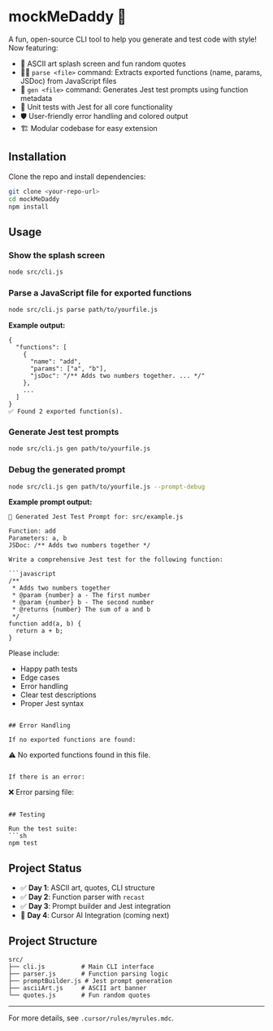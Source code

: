 # mockMeDaddy 🧪

A fun, open-source CLI tool to help you generate and test code with style! Now featuring:

- 🎨 ASCII art splash screen and fun random quotes
- 🧑‍💻 `parse <file>` command: Extracts exported functions (name, params, JSDoc) from JavaScript files
- 🤖 `gen <file>` command: Generates Jest test prompts using function metadata
- 🧪 Unit tests with Jest for all core functionality
- 🛡️ User-friendly error handling and colored output
- 🏗️ Modular codebase for easy extension

## Installation

Clone the repo and install dependencies:
```sh
git clone <your-repo-url>
cd mockMeDaddy
npm install
```

## Usage

### Show the splash screen
```sh
node src/cli.js
```

### Parse a JavaScript file for exported functions
```sh
node src/cli.js parse path/to/yourfile.js
```

**Example output:**
```
{
  "functions": [
    {
      "name": "add",
      "params": ["a", "b"],
      "jsDoc": "/** Adds two numbers together. ... */"
    },
    ...
  ]
}
✅ Found 2 exported function(s).
```

### Generate Jest test prompts
```sh
node src/cli.js gen path/to/yourfile.js
```

### Debug the generated prompt
```sh
node src/cli.js gen path/to/yourfile.js --prompt-debug
```

**Example prompt output:**
```
🤖 Generated Jest Test Prompt for: src/example.js

Function: add
Parameters: a, b
JSDoc: /** Adds two numbers together */

Write a comprehensive Jest test for the following function:

```javascript
/**
 * Adds two numbers together
 * @param {number} a - The first number
 * @param {number} b - The second number
 * @returns {number} The sum of a and b
 */
function add(a, b) {
  return a + b;
}
```

Please include:
- Happy path tests
- Edge cases
- Error handling
- Clear test descriptions
- Proper Jest syntax
```

## Error Handling

If no exported functions are found:
```
⚠️  No exported functions found in this file.
```

If there is an error:
```
❌ Error parsing file: <error message>
```

## Testing

Run the test suite:
```sh
npm test
```

## Project Status
- ✅ **Day 1**: ASCII art, quotes, CLI structure
- ✅ **Day 2**: Function parser with `recast`
- ✅ **Day 3**: Prompt builder and Jest integration
- 🚧 **Day 4**: Cursor AI Integration (coming next)

## Project Structure
```
src/
├── cli.js          # Main CLI interface
├── parser.js       # Function parsing logic
├── promptBuilder.js # Jest prompt generation
├── asciiArt.js     # ASCII art banner
└── quotes.js       # Fun random quotes
```

---

For more details, see `.cursor/rules/myrules.mdc`. 
